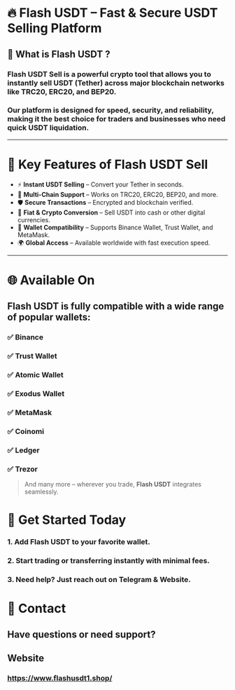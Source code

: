 # 🔥 Flash USDT – Fast & Secure USDT Selling Platform

## 🚀 What is Flash USDT ?
### **Flash USDT Sell** is a powerful crypto tool that allows you to **instantly sell USDT (Tether)** across major blockchain networks like **TRC20, ERC20, and BEP20**.  
### Our platform is designed for **speed, security, and reliability**, making it the best choice for traders and businesses who need quick USDT liquidation.

---

# 🌟 Key Features of Flash USDT Sell
- ⚡ **Instant USDT Selling** – Convert your Tether in seconds.  
- 🔗 **Multi-Chain Support** – Works on TRC20, ERC20, BEP20, and more.  
- 🛡 **Secure Transactions** – Encrypted and blockchain verified.  
- 💱 **Fiat & Crypto Conversion** – Sell USDT into cash or other digital currencies.  
- 📱 **Wallet Compatibility** – Supports Binance Wallet, Trust Wallet, and MetaMask.  
- 🌍 **Global Access** – Available worldwide with fast execution speed.  

---

# 🌐 Available On

## Flash USDT is fully compatible with a wide range of popular wallets:

###  ✅ Binance  
###  ✅ Trust Wallet  
###  ✅ Atomic Wallet  
###  ✅ Exodus Wallet  
###  ✅ MetaMask  
###  ✅ Coinomi  
###  ✅ Ledger  
###  ✅ Trezor  

> And many more – wherever you trade, **Flash USDT** integrates seamlessly.

# 🏁 Get Started Today

### 1. Add Flash USDT to your favorite wallet.
### 2. Start trading or transferring instantly with minimal fees.
### 3. Need help? Just reach out on **Telegram & Website**.

# 💬 Contact
## Have questions or need support?
## Website
### https://www.flashusdt1.shop/
